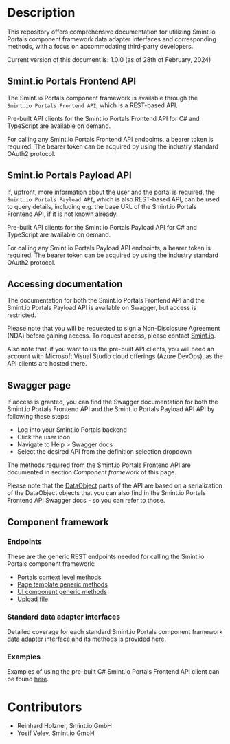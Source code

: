 Description
===========
This repository offers comprehensive documentation for utilizing Smint.io Portals component framework data adapter interfaces and corresponding methods, with a focus on accommodating third-party developers.

Current version of this document is: 1.0.0 (as of 28th of February, 2024)

## Smint.io Portals Frontend API

The Smint.io Portals component framework is available through the `Smint.io Portals Frontend API`, which is a REST-based API.

Pre-built API clients for the Smint.io Portals Frontend API for C# and TypeScript are available on demand.

For calling any Smint.io Portals Frontend API endpoints, a bearer token is required. The bearer token can be acquired by using the industry standard OAuth2 protocol.

## Smint.io Portals Payload API

If, upfront, more information about the user and the portal is required, the `Smint.io Portals Payload API`, which is also REST-based API, can be used to query details, including e.g. the base URL of the Smint.io Portals Frontend API, if it is not known already.

Pre-built API clients for the Smint.io Portals Payload API for C# and TypeScript are available on demand.

For calling any Smint.io Portals Payload API endpoints, a bearer token is required. The bearer token can be acquired by using the industry standard OAuth2 protocol.

## Accessing documentation

The documentation for both the Smint.io Portals Frontend API and the Smint.io Portals Payload API is available on Swagger, but access is restricted.

Please note that you will be requested to sign a Non-Disclosure Agreement (NDA) before gaining access. 
To request access, please contact [Smint.io](mailto:support@smint.io).

Also note that, if you want to us the pre-built API clients, you will need an account with Microsoft Visual 
Studio cloud offerings (Azure DevOps), as the API clients are hosted there.

## Swagger page

If access is granted, you can find the Swagger documentation for both the Smint.io Portals Frontend API and the Smint.io Portals Payload API API by following these steps:

- Log into your Smint.io Portals backend
- Click the user icon
- Navigate to Help > Swagger docs
- Select the desired API from the definition selection dropdown

The methods required from the Smint.io Portals Frontend API are documented in section *Component framework* of this page.

Please note that the [DataObject](/ComponentFramework/Models/DataObjects/DataObject.md) parts of the API are based on a serialization of the DataObject objects that you can also find in the Smint.io Portals Frontend API Swagger docs - so you can refer to those.

## Component framework

### Endpoints

These are the generic REST endpoints needed for calling the Smint.io Portals component framework:

- [Portals context level methods](ComponentFramework/Endpoints/PortalContextLevelReadme.md)
- [Page template generic methods](ComponentFramework/Endpoints/PageConfigurationGenericReadme.md)
- [UI component generic methods](ComponentFramework/Endpoints/ComponentConfigurationGenericReadme.md)
- [Upload file](ComponentFramework/Endpoints/UploadFileReadme.md)

### Standard data adapter interfaces

Detailed coverage for each standard Smint.io Portals component framework data adapter interface and its methods is provided [here](/ComponentFramework/Interfaces/README.md).

### Examples

Examples of using the pre-built C# Smint.io Portals Frontend API client can be found [here](/Examples/NetCore/Portals-ComponentFramework-Interfaces-Test/).

Contributors
============

- Reinhard Holzner, Smint.io GmbH
- Yosif Velev, Smint.io GmbH